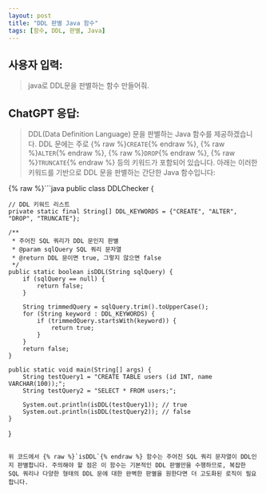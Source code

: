 ```yaml
---
layout: post
title: "DDL 판별 Java 함수"
tags: [함수, DDL, 판별, Java]
---
```


## 사용자 입력:
> java로 DDL문을 판별하는 함수 만들어줘.

## ChatGPT 응답:
> DDL(Data Definition Language) 문을 판별하는 Java 함수를 제공하겠습니다. DDL 문에는 주로 {% raw %}`CREATE`{% endraw %}, {% raw %}`ALTER`{% endraw %}, {% raw %}`DROP`{% endraw %}, {% raw %}`TRUNCATE`{% endraw %} 등의 키워드가 포함되어 있습니다. 아래는 이러한 키워드를 기반으로 DDL 문을 판별하는 간단한 Java 함수입니다:

{% raw %}```java
public class DDLChecker {

    // DDL 키워드 리스트
    private static final String[] DDL_KEYWORDS = {"CREATE", "ALTER", "DROP", "TRUNCATE"};

    /**
     * 주어진 SQL 쿼리가 DDL 문인지 판별
     * @param sqlQuery SQL 쿼리 문자열
     * @return DDL 문이면 true, 그렇지 않으면 false
     */
    public static boolean isDDL(String sqlQuery) {
        if (sqlQuery == null) {
            return false;
        }

        String trimmedQuery = sqlQuery.trim().toUpperCase();
        for (String keyword : DDL_KEYWORDS) {
            if (trimmedQuery.startsWith(keyword)) {
                return true;
            }
        }
        return false;
    }

    public static void main(String[] args) {
        String testQuery1 = "CREATE TABLE users (id INT, name VARCHAR(100));";
        String testQuery2 = "SELECT * FROM users;";
        
        System.out.println(isDDL(testQuery1)); // true
        System.out.println(isDDL(testQuery2)); // false
    }
}
```{% endraw %}

위 코드에서 {% raw %}`isDDL`{% endraw %} 함수는 주어진 SQL 쿼리 문자열이 DDL인지 판별합니다. 주의해야 할 점은 이 함수는 기본적인 DDL 판별만을 수행하므로, 복잡한 SQL 쿼리나 다양한 형태의 DDL 문에 대한 완벽한 판별을 원한다면 더 고도화된 로직이 필요합니다.

